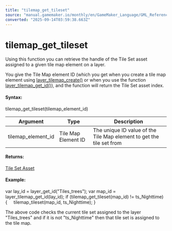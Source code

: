 ```yaml
---
title: "tilemap_get_tileset"
source: "manual.gamemaker.io/monthly/en/GameMaker_Language/GML_Reference/Asset_Management/Rooms/Tile_Map_Layers/tilemap_get_tileset.htm"
converted: "2025-09-14T03:59:38.663Z"
---
```


# tilemap\_get\_tileset

Using this function you can retrieve the handle of the Tile Set asset assigned to a given tile map element on a layer.

You give the Tile Map element ID (which you get when you create a tile map element using [layer\_tilemap\_create()](layer_tilemap_create.md) or when you use the function [layer\_tilemap\_get\_id()](layer_tilemap_get_id.md)), and the function will return the Tile Set asset index.

#### Syntax:

tilemap\_get\_tileset(tilemap\_element\_id)

| Argument | Type | Description |
| --- | --- | --- |
| tilemap_element_id | Tile Map Element ID | The unique ID value of the Tile Map element to get the tile set from |

#### Returns:

[Tile Set Asset](../../../../../The_Asset_Editors/Tile_Sets.md)

#### Example:

var lay\_id = layer\_get\_id("Tiles\_trees");
var map\_id = layer\_tilemap\_get\_id(lay\_id);
if (tilemap\_get\_tileset(map\_id) != ts\_Nighttime)
{
    tilemap\_tileset(map\_id, ts\_Nighttime);
}

The above code checks the current tile set assigned to the layer "Tiles\_trees" and if it is not "ts\_Nighttime" then that tile set is assigned to the tile map.